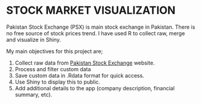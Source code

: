 # STOCK MARKET VISUALIZATION
Pakistan Stock Exchange (PSX) is main stock exchange in Pakistan. There is no free source of stock prices trend. I have used R to collect raw, merge and visualize in Shiny.

My main objectives for this project are;

1. Collect raw data from [Pakistan Stock Exchange](https://www.psx.com.pk/) website.  
2. Process and filter custom data
3. Save custom data in .Rdata format for quick access.
4. Use Shiny to display this to public.
5. Add additional details to the app (company description, financial summary, etc).

